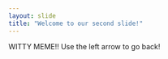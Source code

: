 ```yaml
---
layout: slide
title: "Welcome to our second slide!"
---
```

WITTY MEME!!
Use the left arrow to go back!
